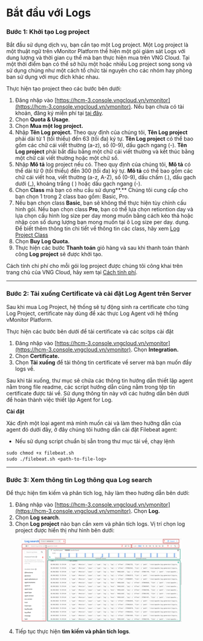 # Bắt đầu với Logs

### Bước 1: Khởi tạo Log project <a href="#batdauvoilogs-buoc1-khoitaologproject" id="batdauvoilogs-buoc1-khoitaologproject"></a>

Bắt đầu sử dụng dịch vụ, bạn cần tạo một Log project. Một Log project là một thuật ngữ trên vMonitor Platform thể hiện một gói giám sát Logs với dung lượng và thời gian cụ thể mà bạn thực hiện mua trên VNG Cloud. Tại một thời điểm bạn có thể sở hữu một hoặc nhiều Log project song song và sử dụng chúng như một cách tổ chức tài nguyên cho các nhóm hay phòng ban sử dụng với mục đích khác nhau.

Thực hiện tạo project theo các bước bên dưới:

1. Đăng nhập vào [https://hcm-3.console.vngcloud.vn/vmonitor](https://hcm-3.console.vngcloud.vn/vmonitor). Nếu bạn chưa có tài khoản, đăng ký miễn phí tại [tại đây](https://register.vngcloud.vn/signup).
2. Chọn **Quota & Usage**.
3. Chọn **Mua một log project.**
4. Nhập **Tên Log project.** Theo quy định của chúng tôi, **Tên Log project** phải dài từ 1 (tối thiểu) đến 63 (tối đa) ký tự. **Tên Log project** có thể bao gồm các chữ cái viết thường (a-z), số (0-9), dấu gạch ngang (-). **Tên Log project** phải bắt đầu bằng một chữ cái viết thường và kết thúc bằng một chữ cái viết thường hoặc một chữ số.
5. Nhập **Mô tả** log project nếu có. Theo quy định của chúng tôi, **Mô tả** có thể dài từ 0 (tối thiểu) đến 300 (tối đa) ký tự. **Mô tả** có thể bao gồm các chữ cái viết hoa, viết thường (a-z, A-Z), số (0-9), dấu chấm (.), dấu gạch dưới (\_), khoảng trắng ( ) hoặc dấu gạch ngang (-).
6. Chọn **Class** mà bạn có nhu cầu sử dụng**.** Chúng tôi cung cấp cho bạn chọn 1 trong 2 class bao gồm: Basic, Pro.
7. Nếu bạn chọn class **Basic**, bạn sẽ không thể thực hiện tùy chỉnh cấu hình gói. Nếu bạn chọn class **Pro**, bạn có thể lựa chọn retiontion day và lựa chọn cấu hình log size per day mong muốn bằng cách kéo thả hoặc nhập con số dung lượng bạn mong muốn tại ô Log size per day. dụng. Để biết thêm thông tin chi tiết về thông tin các class, hãy xem [Log Project Class](../vmonitor-platform-la-gi/vmonitor-platform-log-la-gi/log-project-class.md)
8. Chọn **Buy Log Quota.**
9. Thực hiện các bước **Thanh toán** giỏ hàng và sau khi thanh toán thành công **Log project** sẽ được khởi tạo.

Cách tính chi phí cho mỗi gói log project được chúng tôi công khai trên trang chủ của VNG Cloud, hãy xem tại [Cách tính phí](../../vstorage/vstorage-hcm03/cach-tinh-phi/).

***

### Bước 2: Tải xuống Certificate và cài đặt Log Agent trên Server <a href="#batdauvoilogs-buoc2-certificatevacaidatlogagenttrenserver" id="batdauvoilogs-buoc2-certificatevacaidatlogagenttrenserver"></a>

Sau khi mua Log Project, hệ thống sẽ tự động sinh ra certificate cho từng Log Project, certificate này dùng để xác thực Log Agent với hệ thống vMonitor Platform.

Thực hiện các bước bên dưới để tải certificate và các scitps cài đặt

1. Đăng nhập vào [https://hcm-3.console.vngcloud.vn/vmonitor](https://hcm-3.console.vngcloud.vn/vmonitor). Chọn **Integration.**
2. Chọn **Certificate.**
3. Chọn **Tải xuống** để tải thông tin certificate về server mà bạn muốn đẩy logs về.

Sau khi tải xuống, thư mục sẽ chứa các thông tin hướng dẫn thiết lập agent nằm trong file readme, các script hướng dẫn cũng nằm trong tệp tin certificate được tải về. Sử dụng thông tin này với các hướng dẫn bên dưới để hoàn thành việc thiết lập Agent for Log.

**Cài đặt**

Xác định một loại agent mà mình muốn cài và làm theo hưỡng dẫn của agent đó dưới đây, ở đây chúng tôi hướng dẫn cài đặt Filebeat agent:

* Nếu sử dụng script chuẩn bị sẵn trong thư mục tải về, chạy lệnh

```
sudo chmod +x filebeat.sh
sudo ./filebeat.sh <path-to-file-log>
```

***

### Bước 3: Xem thông tin Log thông qua Log search <a href="#batdauvoilogs-buoc3-xemthongtinlogthongqualogsearch" id="batdauvoilogs-buoc3-xemthongtinlogthongqualogsearch"></a>

Để thực hiện tìm kiếm và phân tích log, hãy làm theo hướng dẫn bên dưới:

1. Đăng nhập vào [https://hcm-3.console.vngcloud.vn/vmonitor](https://hcm-3.console.vngcloud.vn/vmonitor). Chọn **Log.**
2. Chọn **Log search**.
3. Chọn **Log project** nào bạn cần xem và phân tích logs. Vị trí chọn log project được hiển thị như hình bên dưới:

<figure><img src="../../.gitbook/assets/image (37).png" alt=""><figcaption></figcaption></figure>

4. Tiếp tục thực hiện **tìm kiếm và phân tích logs**.
